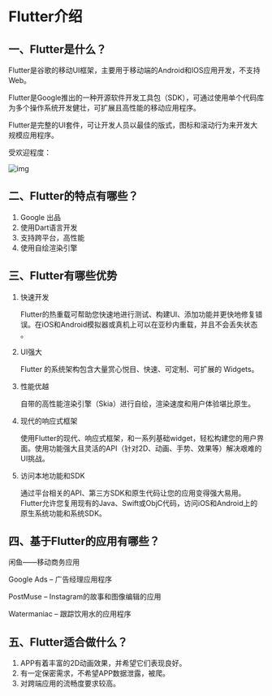 # Flutter介绍
## 一、Flutter是什么？

Flutter是谷歌的移动UI框架，主要用于移动端的Android和IOS应用开发，不支持Web。

Flutter是Google推出的一种开源软件开发工具包（SDK），可通过使用单个代码库为多个操作系统开发健壮，可扩展且高性能的移动应用程序。

Flutter是完整的UI套件，可让开发人员以最佳的版式，图标和滚动行为来开发大规模应用程序。

受欢迎程度：

![img](https://imgconvert.csdnimg.cn/aHR0cHM6Ly9tbWJpei5xcGljLmNuL21tYml6X3BuZy9BME8yUW1PZnhCbWFuQ2VKbXZmYklXTmQzTjFmcjFCQkNhWXpIckdacWpjWlE0U0FzZVRJb1Y3dDRpYnAxZUgwNVB0N2U5bmMyYUJJbEo2dkcxb3k5WUEvNjQw?x-oss-process=image/format,png) 

## 二、Flutter的特点有哪些？

1. Google 出品
2. 使用Dart语言开发
3. 支持跨平台，高性能
4. 使用自绘渲染引擎

## 三、Flutter有哪些优势

1. 快速开发

   Flutter的热重载可帮助您快速地进行测试、构建UI、添加功能并更快地修复错误。在iOS和Android模拟器或真机上可以在亚秒内重载，并且不会丢失状态 。

2. UI强大

   Flutter 的系统架构包含大量赏心悦目、快速、可定制、可扩展的 Widgets。 

3. 性能优越

   自带的高性能渲染引擎（Skia）进行自绘，渲染速度和用户体验堪比原生。 

4. 现代的响应式框架

   使用Flutter的现代、响应式框架，和一系列基础widget，轻松构建您的用户界面。使用功能强大且灵活的API（针对2D、动画、手势、效果等）解决艰难的UI挑战。    

5. 访问本地功能和SDK

   通过平台相关的API、第三方SDK和原生代码让您的应用变得强大易用。    Flutter允许您复用现有的Java、Swift或ObjC代码，访问iOS和Android上的原生系统功能和系统SDK。    

## 四、基于Flutter的应用有哪些？

闲鱼——移动商务应用

 Google Ads – 广告经理应用程序 

 PostMuse – Instagram的故事和图像编辑的应用 

 Watermaniac – 跟踪饮用水的应用程序 

## 五、Flutter适合做什么？

1. APP有着丰富的2D动画效果，并希望它们表现良好。
2. 有一定保密需求，不希望APP数据泄露，被爬。
3. 对跨端应用的流畅度要求较高。









